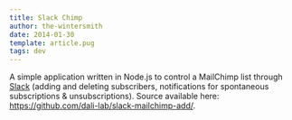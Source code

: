 ```yaml
---
title: Slack Chimp
author: the-wintersmith
date: 2014-01-30
template: article.pug
tags: dev
---
```

A simple application written in Node.js to control a MailChimp list through [Slack](http://www.slack.com) (adding and deleting subscribers, notifications for spontaneous subscriptions & unsubscriptions).  Source available here: https://github.com/dali-lab/slack-mailchimp-add/.

<script src="http://gist-it.sudarmuthu.com/github/dali-lab/slack-mailchimp-add/blob/master/web.js?footer=0"></script>